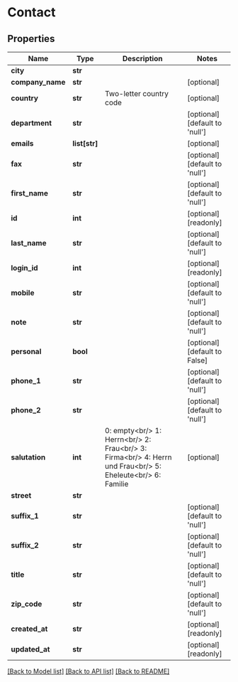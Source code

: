 # Contact

## Properties
Name | Type | Description | Notes
------------ | ------------- | ------------- | -------------
**city** | **str** |  | 
**company_name** | **str** |  | [optional] 
**country** | **str** | Two-letter country code | [optional] 
**department** | **str** |  | [optional] [default to 'null']
**emails** | **list[str]** |  | [optional] 
**fax** | **str** |  | [optional] [default to 'null']
**first_name** | **str** |  | [optional] [default to 'null']
**id** | **int** |  | [optional] [readonly] 
**last_name** | **str** |  | [optional] [default to 'null']
**login_id** | **int** |  | [optional] [readonly] 
**mobile** | **str** |  | [optional] [default to 'null']
**note** | **str** |  | [optional] [default to 'null']
**personal** | **bool** |  | [optional] [default to False]
**phone_1** | **str** |  | [optional] [default to 'null']
**phone_2** | **str** |  | [optional] [default to 'null']
**salutation** | **int** | 0: empty&lt;br/&gt; 1: Herrn&lt;br/&gt; 2: Frau&lt;br/&gt; 3: Firma&lt;br/&gt; 4: Herrn und Frau&lt;br/&gt; 5: Eheleute&lt;br/&gt; 6: Familie | [optional] 
**street** | **str** |  | 
**suffix_1** | **str** |  | [optional] [default to 'null']
**suffix_2** | **str** |  | [optional] [default to 'null']
**title** | **str** |  | [optional] [default to 'null']
**zip_code** | **str** |  | [optional] [default to 'null']
**created_at** | **str** |  | [optional] [readonly] 
**updated_at** | **str** |  | [optional] [readonly] 

[[Back to Model list]](../README.md#documentation-for-models) [[Back to API list]](../README.md#documentation-for-api-endpoints) [[Back to README]](../README.md)


